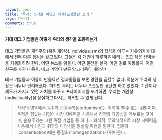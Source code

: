 ```yaml
---
layout: post
title: "독서: 생각을 빼앗긴 세계(프랭클린 포어)"
tags: [독서]
comments: true
---
```


#### 거대 테크 기업들은 어떻게 우리의 생각을 조종하는가

테크 기업들은 개인주의(혹은 개인성, individualism)의 핵심을 이루는 자유의지에 대해서 전혀 다른 생각을 갖고 있다. 그들은 각 개인이 하루하루 내리는 크고 작은 선택들을 자동화하려 한다. 어떤 뉴스를 읽을지, 어떤 물건을 살지, 어떤 길로 이동할지, 어떤 친구를 사귈지 등을, 테크 기업이 만든 알고리듬이 제안한다.

테크 기업들과 이들이 만들어낸 결과물들을 보면 경탄을 금할수 없다. 덕분에 우리의 생활은 너무나 편리해졌다. 하지만 우리는 너무나 오랫동안 경탄만 하고 있었다. 기관이나 제도가 가지고 있던 가치를 바꾸고 프라이버시를 포기하면, 우리는 개인성(individuality)을 상실하고 다시는 회복할 수 없게 된다. 

> 지식의 영역에서 독점과 순응주의(conformism)는 떼려야 뗄 수 없는 위험이다. 독점은 힘있는 기업이 시장 지배력을 사용해서 경쟁의 다양성을 억누르는 것이며, 순응주의는 그런 독점 기업들 중 하나가 의식적, 무의식적으로 시장 지배력을 사용해서 의견과 취향의 다양성을 말살할 위험을 말한다. 집중화(consentration)에는 동질화(homogenization)가 뒤따른다.

